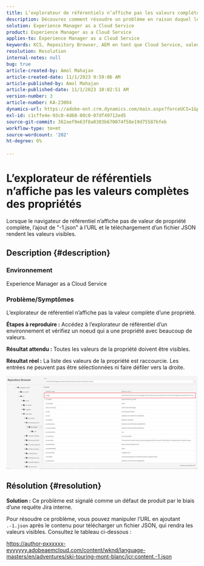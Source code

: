 ```yaml
---
title: L’explorateur de référentiels n’affiche pas les valeurs complètes des propriétés
description: Découvrez comment résoudre un problème en raison duquel le navigateur de référentiel n’affichait pas les valeurs complètes des propriétés dans Adobe Experience Manager. Ajoutez "-1.json" à l’URL.
solution: Experience Manager as a Cloud Service
product: Experience Manager as a Cloud Service
applies-to: Experience Manager as a Cloud Service
keywords: KCS, Repository Browser, AEM en tant que Cloud Service, valeur complète
resolution: Resolution
internal-notes: null
bug: true
article-created-by: Amol Mahajan
article-created-date: 11/1/2023 9:59:06 AM
article-published-by: Amol Mahajan
article-published-date: 11/1/2023 10:02:51 AM
version-number: 3
article-number: KA-23004
dynamics-url: https://adobe-ent.crm.dynamics.com/main.aspx?forceUCI=1&pagetype=entityrecord&etn=knowledgearticle&id=a7d66748-9d78-ee11-8179-6045bd0065b6
exl-id: c1cffe4e-93c0-4d68-80c0-07df49712ed5
source-git-commit: 362aef9e63f8a0303b670074f58e19d75587bfeb
workflow-type: tm+mt
source-wordcount: '202'
ht-degree: 6%

---
```


# L’explorateur de référentiels n’affiche pas les valeurs complètes des propriétés


Lorsque le navigateur de référentiel n’affiche pas de valeur de propriété complète, l’ajout de &quot;-1.json&quot; à l’URL et le téléchargement d’un fichier JSON rendent les valeurs visibles.

## Description {#description}


### <b>Environnement</b>

Experience Manager as a Cloud Service



### <b>Problème/Symptômes</b>

L’explorateur de référentiel n’affiche pas la valeur complète d’une propriété.

<b>Étapes à reproduire :</b> Accédez à l’explorateur de référentiel d’un environnement et vérifiez un noeud qui a une propriété avec beaucoup de valeurs.

<b>Résultat attendu :</b> Toutes les valeurs de la propriété doivent être visibles.

<b>Résultat réel :</b> La liste des valeurs de la propriété est raccourcie. Les entrées ne peuvent pas être sélectionnées ni faire défiler vers la droite.



![](assets/05df7e78-ff6b-ee11-8df0-6045bd006e5a.png)


## Résolution {#resolution}

<b>Solution :</b>
Ce problème est signalé comme un défaut de produit par le biais d’une requête Jira interne.

Pour résoudre ce problème, vous pouvez manipuler l’URL en ajoutant `.-1.json` après le contenu pour télécharger un fichier JSON, qui rendra les valeurs visibles. Consultez le tableau ci-dessous :

https://author-pxxxxxx-eyyyyyy.adobeaemcloud.com/content/wknd/language-masters/en/adventures/ski-touring-mont-blanc/jcr:content.-1.json
